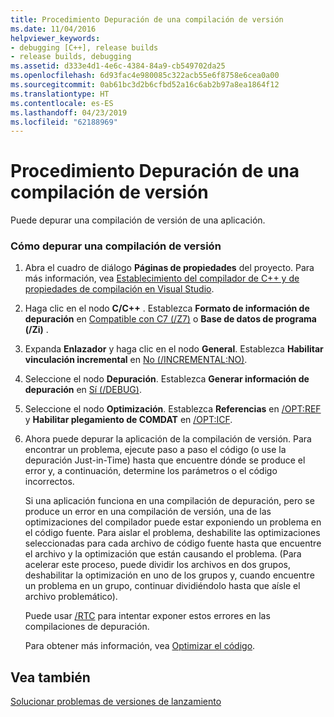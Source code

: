 ```yaml
---
title: Procedimiento Depuración de una compilación de versión
ms.date: 11/04/2016
helpviewer_keywords:
- debugging [C++], release builds
- release builds, debugging
ms.assetid: d333e4d1-4e6c-4384-84a9-cb549702da25
ms.openlocfilehash: 6d93fac4e980085c322acb55e6f8758e6cea0a00
ms.sourcegitcommit: 0ab61bc3d2b6cfbd52a16c6ab2b97a8ea1864f12
ms.translationtype: HT
ms.contentlocale: es-ES
ms.lasthandoff: 04/23/2019
ms.locfileid: "62188969"
---
```

# <a name="how-to-debug-a-release-build"></a>Procedimiento Depuración de una compilación de versión

Puede depurar una compilación de versión de una aplicación.

### <a name="to-debug-a-release-build"></a>Cómo depurar una compilación de versión

1. Abra el cuadro de diálogo **Páginas de propiedades** del proyecto. Para más información, vea [Establecimiento del compilador de C++ y de propiedades de compilación en Visual Studio](working-with-project-properties.md).

1. Haga clic en el nodo **C/C++** . Establezca **Formato de información de depuración** en [Compatible con C7 (/Z7)](reference/z7-zi-zi-debug-information-format.md) o **Base de datos de programa (/Zi)** .

1. Expanda **Enlazador** y haga clic en el nodo **General**. Establezca **Habilitar vinculación incremental** en [No (/INCREMENTAL:NO)](reference/incremental-link-incrementally.md).

1. Seleccione el nodo **Depuración**. Establezca **Generar información de depuración** en [Sí (/DEBUG)](reference/debug-generate-debug-info.md).

1. Seleccione el nodo **Optimización**. Establezca **Referencias** en [/OPT:REF](reference/opt-optimizations.md) y **Habilitar plegamiento de COMDAT** en [/OPT:ICF](reference/opt-optimizations.md).

1. Ahora puede depurar la aplicación de la compilación de versión. Para encontrar un problema, ejecute paso a paso el código (o use la depuración Just-in-Time) hasta que encuentre dónde se produce el error y, a continuación, determine los parámetros o el código incorrectos.

   Si una aplicación funciona en una compilación de depuración, pero se produce un error en una compilación de versión, una de las optimizaciones del compilador puede estar exponiendo un problema en el código fuente. Para aislar el problema, deshabilite las optimizaciones seleccionadas para cada archivo de código fuente hasta que encuentre el archivo y la optimización que están causando el problema. (Para acelerar este proceso, puede dividir los archivos en dos grupos, deshabilitar la optimización en uno de los grupos y, cuando encuentre un problema en un grupo, continuar dividiéndolo hasta que aísle el archivo problemático).

   Puede usar [/RTC](reference/rtc-run-time-error-checks.md) para intentar exponer estos errores en las compilaciones de depuración.

   Para obtener más información, vea [Optimizar el código](optimizing-your-code.md).

## <a name="see-also"></a>Vea también

[Solucionar problemas de versiones de lanzamiento](fixing-release-build-problems.md)
